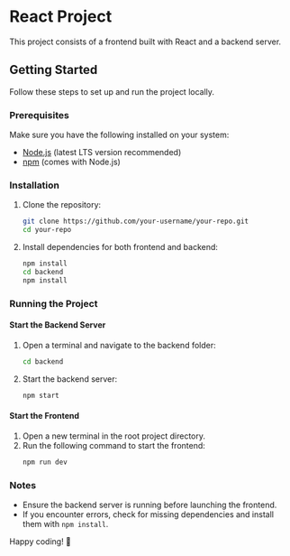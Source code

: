 # React Project

This project consists of a frontend built with React and a backend server.

## Getting Started

Follow these steps to set up and run the project locally.

### Prerequisites

Make sure you have the following installed on your system:
- [Node.js](https://nodejs.org/) (latest LTS version recommended)
- [npm](https://www.npmjs.com/) (comes with Node.js)

### Installation

1. Clone the repository:
   ```sh
   git clone https://github.com/your-username/your-repo.git
   cd your-repo
   ```

2. Install dependencies for both frontend and backend:
   ```sh
   npm install
   cd backend
   npm install
   ```

### Running the Project

#### Start the Backend Server
1. Open a terminal and navigate to the backend folder:
   ```sh
   cd backend
   ```
2. Start the backend server:
   ```sh
   npm start
   ```

#### Start the Frontend
1. Open a new terminal in the root project directory.
2. Run the following command to start the frontend:
   ```sh
   npm run dev
   ```

### Notes
- Ensure the backend server is running before launching the frontend.
- If you encounter errors, check for missing dependencies and install them with `npm install`.

Happy coding! 🚀
